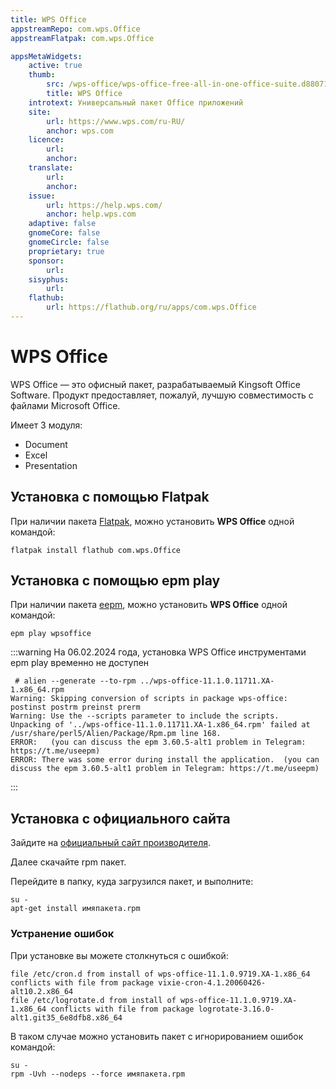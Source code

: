 ```yaml
---
title: WPS Office
appstreamRepo: com.wps.Office
appstreamFlatpak: com.wps.Office

appsMetaWidgets:
    active: true
    thumb:
        src: /wps-office/wps-office-free-all-in-one-office-suite.d880717.png
        title: WPS Office
    introtext: Универсальный пакет Office приложений
    site:
        url: https://www.wps.com/ru-RU/
        anchor: wps.com
    licence:
        url:
        anchor:
    translate:
        url:
        anchor:
    issue: 
        url: https://help.wps.com/
        anchor: help.wps.com
    adaptive: false
    gnomeCore: false
    gnomeCircle: false
    proprietary: true
    sponsor: 
        url:
    sisyphus:
        url:
    flathub:
        url: https://flathub.org/ru/apps/com.wps.Office
---
```


# WPS Office

WPS Office — это офисный пакет, разрабатываемый Kingsoft Office Software. Продукт предоставляет, пожалуй, лучшую совместимость с файлами Microsoft Office.

Имеет 3 модуля:
- Document
- Excel
- Presentation

## Установка с помощью Flatpak <Badge type="danger" text="Неофициальная сборка" /> <Badge type="warning" text="Устаревшая версия" />

При наличии пакета [Flatpak](/flatpak), можно установить **WPS Office** одной командой:

```shell
flatpak install flathub com.wps.Office
```

<!--@include: ./parts/install/software-flatpak.md-->

## Установка с помощью epm play <Badge type="danger" text="Неофициальная сборка" /> <Badge type="warning" text="Временно сломано" />

При наличии пакета [eepm](/epm), можно установить **WPS Office** одной командой:

```shell
epm play wpsoffice
```

:::warning 
На 06.02.2024 года, установка WPS Office инструментами epm play временно не доступен

```shell
 # alien --generate --to-rpm ../wps-office-11.1.0.11711.XA-1.x86_64.rpm
Warning: Skipping conversion of scripts in package wps-office: postinst postrm preinst prerm
Warning: Use the --scripts parameter to include the scripts.
Unpacking of '../wps-office-11.1.0.11711.XA-1.x86_64.rpm' failed at /usr/share/perl5/Alien/Package/Rpm.pm line 168.
ERROR:   (you can discuss the epm 3.60.5-alt1 problem in Telegram: https://t.me/useepm)
ERROR: There was some error during install the application.  (you can discuss the epm 3.60.5-alt1 problem in Telegram: https://t.me/useepm)
```
:::

## Установка с официального сайта
Зайдите на [официальный сайт производителя](https://www.wps.com/).

Далее скачайте rpm пакет.

Перейдите в папку, куда загрузился пакет, и выполните:

```shell
su -
apt-get install имяпакета.rpm
```

### Устранение ошибок

При установке вы можете столкнуться с ошибкой:

```
file /etc/cron.d from install of wps-office-11.1.0.9719.XA-1.x86_64 conflicts with file from package vixie-cron-4.1.20060426-alt10.2.x86_64
file /etc/logrotate.d from install of wps-office-11.1.0.9719.XA-1.x86_64 conflicts with file from package logrotate-3.16.0-alt1.git35_6e8dfb8.x86_64
```

В таком случае можно установить пакет с игнорированием ошибок командой:

```shell
su -
rpm -Uvh --nodeps --force имяпакета.rpm
```